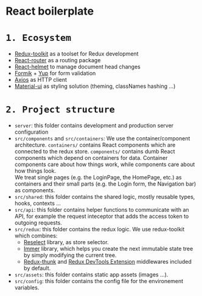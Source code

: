 # React boilerplate
# `1. Ecosystem`
* [Redux-toolkit](https://github.com/reduxjs/redux-toolkit) as a toolset for Redux development 
* [React-router](https://github.com/ReactTraining/react-router) as a routing package
* [React-helmet](https://github.com/nfl/react-helmet) to manage document head changes
* [Formik](https://github.com/formium/formik) + [Yup](https://github.com/jquense/yup) for form validation
* [Axios](https://github.com/axios/axios) as HTTP client
* [Material-ui](https://material-ui.com/) as styling solution (theming, classNames hashing ...) 

# `2. Project structure`
* `server`: this folder contains development and production server configuration
* `src/components` and `src/containers`: We use the container/component architecture. `containers/` contains React components which are connected to the redux store. `components/` contains dumb React components which depend on containers for data. Container components care about how things work, while components care about how things look. <br>
We treat single pages (e.g. the LoginPage, the HomePage, etc.) as containers and their small parts (e.g. the Login form, the Navigation bar) as components.
* `src/shared`: this folder contains the shared logic, mostly reusable types, hooks, contexts ...
* `src/api`:  this folder contains helper functions to communicate with an API, for example the request inteceptor that adds the access token to outgoing requests.
* `src/redux`:  this folder contains the redux logic. We use redux-toolkit which combines: 
   - [Reselect](https://github.com/reduxjs/reselect) library, as store selector.
   - [Immer](https://github.com/immerjs/immer) library, which helps you create the next immutable state tree by simply modifying the current tree.
   - [Redux-thunk](https://github.com/reduxjs/redux-thunk) and [Redux DevTools Extension](https://github.com/zalmoxisus/redux-devtools-extension) middlewares included by default.
* `src/assets`:  this folder contains static app assets (images ...).
* `src/config`:  this folder contains the config file for the environement variables.
